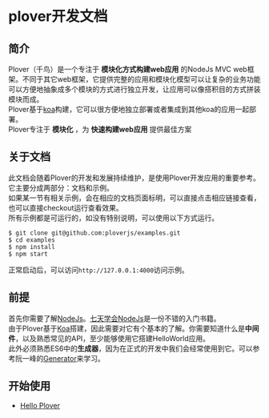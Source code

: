 # plover开发文档


## 简介


Plover（千鸟）是一个专注于 **模块化方式构建web应用** 的NodeJs MVC web框架。不同于其它web框架，它提供完整的应用和模块化模型可以让复杂的业务功能可以方便地抽象成多个模块的方式进行独立开发，让应用可以像搭积目的方式拼装模块而成。  
Plover基于[koa](http://koajs.com)构建，它可以很方便地独立部署或者集成到其他koa的应用一起部署。  
Plover专注于 **模块化** ，为 **快速构建web应用** 提供最佳方案  


## 关于文档


此文档会随着Plover的开发和发展持续维护，是使用Plover开发应用的重要参考。  
它主要分成两部分：文档和示例。  
如果某一节有相关示例，会在相应的文档页面标明，可以直接点击相应链接查看，也可以直接checkout运行查看效果。  
所有示例都是可运行的，如没有特别说明，可以使用以下方式运行。  

```shell
$ git clone git@github.com:ploverjs/examples.git
$ cd examples
$ npm install
$ npm start
```

正常启动后，可以访问`http://127.0.0.1:4000`访问示例。


## 前提

首先你需要了解[NodeJs](http://nodejs.org)。[七天学会NodeJs](http://nqdeng.github.io/7-days-nodejs/)是一份不错的入门书籍。  
由于Plover基于[Koa](http://koajs.com/)搭建，因此需要对它有个基本的了解。你需要知道什么是**中间件**，以及熟悉常见的API，至少能够使用它搭建HelloWorld应用。  
此外必须熟悉ES6中的**生成器**，因为在正式的开发中我们会经常使用到它。可以参考阮一峰的[Generator](http://es6.ruanyifeng.com/#docs/generator)来学习。


## 开始使用

- [Hello Plover](docs/start/hello.md)
